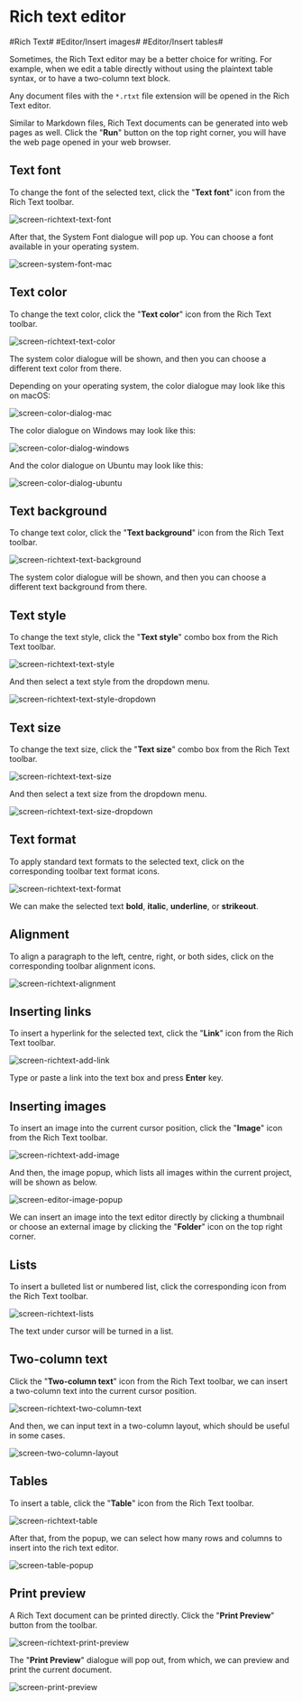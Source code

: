 # Rich text editor

#Rich Text# #Editor/Insert images# #Editor/Insert tables#

Sometimes, the Rich Text editor may be a better choice for writing. For example, when we edit a table directly without using the plaintext table syntax, or to have a two-column text block.

Any document files with the `*.rtxt` file extension will be opened in the Rich Text editor.

Similar to Markdown files, Rich Text documents can be generated into web pages as well. Click the "**Run**" button on the top right corner, you will have the web page opened in your web browser.

## Text font

To change the font of the selected text, click the "**Text font**" icon from the Rich Text toolbar.

![screen-richtext-text-font](screen-richtext-text-font.png)

After that, the System Font dialogue will pop up. You can choose a font available in your operating system.

![screen-system-font-mac](../release-notes/screen-system-font-mac.png)

## Text color

To change the text color, click the "**Text color**" icon from the Rich Text toolbar.

![screen-richtext-text-color](screen-richtext-text-color.png)

The system color dialogue will be shown, and then you can choose a different text color from there.

Depending on your operating system, the color dialogue may look like this on macOS:

![screen-color-dialog-mac](screen-color-dialog-mac.png)

The color dialogue on Windows may look like this:

![screen-color-dialog-windows](screen-color-dialog-windows.png)

And the color dialogue on Ubuntu may look like this:

![screen-color-dialog-ubuntu](screen-color-dialog-ubuntu.png)

## Text background

To change text color, click the "**Text background**" icon from the Rich Text toolbar.

![screen-richtext-text-background](screen-richtext-text-background.png)

The system color dialogue will be shown, and then you can choose a different text background from there.

## Text style

To change the text style, click the "**Text style**" combo box from the Rich Text toolbar.

![screen-richtext-text-style](screen-richtext-text-style.png)

And then select a text style from the dropdown menu.

![screen-richtext-text-style-dropdown](screen-richtext-text-style-dropdown.png)

## Text size

To change the text size, click the "**Text size**" combo box from the Rich Text toolbar.

![screen-richtext-text-size](screen-richtext-text-size.png)

And then select a text size from the dropdown menu.

![screen-richtext-text-size-dropdown](screen-richtext-text-size-dropdown.png)

## Text format

To apply standard text formats to the selected text, click on the corresponding toolbar text format icons.

![screen-richtext-text-format](screen-richtext-text-format.png)

We can make the selected text **bold**, **italic**, **underline**, or **strikeout**.

## Alignment

To align a paragraph to the left, centre, right, or both sides, click on the corresponding toolbar alignment icons.

![screen-richtext-alignment](screen-richtext-alignment.png)

## Inserting links

To insert a hyperlink for the selected text, click the "**Link**" icon from the Rich Text toolbar.

![screen-richtext-add-link](screen-richtext-add-link.png)

Type or paste a link into the text box and press **Enter** key.

## Inserting images

To insert an image into the current cursor position, click the "**Image**" icon from the Rich Text toolbar.

![screen-richtext-add-image](screen-richtext-add-image.png)

And then, the image popup, which lists all images within the current project, will be shown as below.

![screen-editor-image-popup](screen-editor-image-popup.png)

We can insert an image into the text editor directly by clicking a thumbnail or choose an external image by clicking the "**Folder**" icon on the top right corner.

## Lists

To insert a bulleted list or numbered list, click the corresponding icon from the Rich Text toolbar.

![screen-richtext-lists](screen-richtext-lists.png)

The text under cursor will be turned in a list.

## Two-column text

Click the "**Two-column text**" icon from the Rich Text toolbar, we can insert a two-column text into the current cursor position.

![screen-richtext-two-column-text](screen-richtext-two-column-text.png)

And then, we can input text in a two-column layout, which should be useful in some cases.

![screen-two-column-layout](../release-notes/screen-two-column-layout.png)

## Tables

To insert a table, click the "**Table**" icon from the Rich Text toolbar.

![screen-richtext-table](screen-richtext-table.png)

After that, from the popup, we can select how many rows and columns to insert into the rich text editor.

![screen-table-popup](../release-notes/screen-table-popup.png)

## Print preview

A Rich Text document can be printed directly. Click the "**Print Preview**" button from the toolbar.

![screen-richtext-print-preview](screen-richtext-print-preview.png)

The "**Print Preview**" dialogue will pop out, from which, we can preview and print the current document.

![screen-print-preview](../release-notes/screen-print-preview.png)
